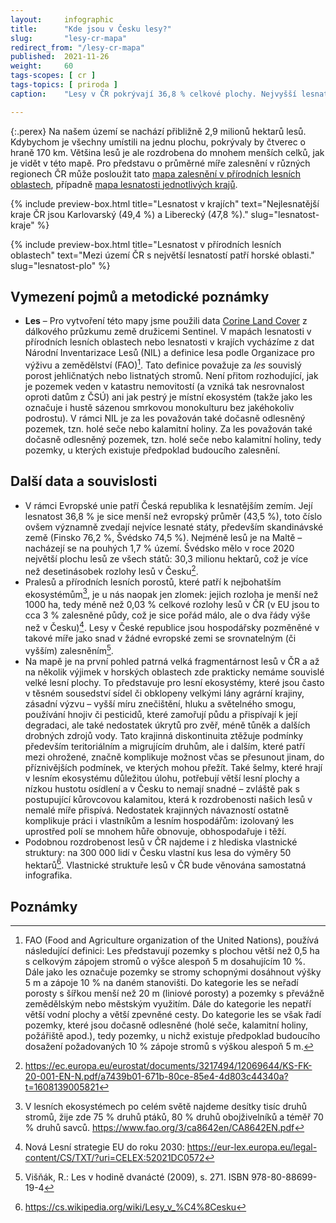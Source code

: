 ```yaml
---
layout:     infographic
title:      "Kde jsou v Česku lesy?"
slug:       "lesy-cr-mapa"
redirect_from: "/lesy-cr-mapa"
published:  2021-11-26
weight:     60
tags-scopes: [ cr ]
tags-topics: [ priroda ]
caption:    "Lesy v ČR pokrývají 36,8 % celkové plochy. Nejvyšší lesnatost najdeme v okrajových pohořích, nejnižší je v Polabí a nížinných úvalech."

---
```


{:.perex}
Na našem území se nachází přibližně 2,9 milionů hektarů lesů. Kdybychom je všechny umístili na jednu plochu, pokrývaly by čtverec o hraně 170 km. Většina lesů je ale rozdrobena do mnohem menších celků, jak je vidět v této mapě. Pro představu o průměrné míře zalesnění v různých regionech ČR může posloužit tato [mapa zalesnění v přírodních lesních oblastech](/infografiky/lesnatost-kraje), případně [mapa lesnatosti jednotlivých krajů](/infografiky/lesnatost-kraje).

{% include preview-box.html
    title="Lesnatost v krajích"
    text="Nejlesnatější kraje ČR jsou Karlovarský (49,4 %) a Liberecký (47,8 %)."
    slug="lesnatost-kraje"
%}

{% include preview-box.html
    title="Lesnatost v přírodních lesních oblastech"
    text="Mezi území ČR s největší lesnatostí patří horské oblasti."
    slug="lesnatost-plo"
%}

## Vymezení pojmů a metodické poznámky

- **Les** – Pro vytvoření této mapy jsme použili data [Corine Land Cover](https://land.copernicus.eu/pan-european/corine-land-cover) z dálkového průzkumu země družicemi Sentinel. V mapách lesnatosti v přírodních lesních oblastech nebo lesnatosti v krajích vycházíme z  dat Národní Inventarizace Lesů (NIL) a definice lesa podle Organizace pro výživu a zemědělství (FAO)[^2]. Tato definice považuje za *les* souvislý porost jehličnatých nebo listnatých stromů. Není přitom rozhodující, jak je pozemek veden v katastru nemovitostí (a vzniká tak nesrovnalost oproti datům z ČSÚ) ani jak pestrý je místní ekosystém (takže jako les označuje i hustě sázenou smrkovou monokulturu bez jakéhokoliv podrostu). V rámci NIL je za les považován také dočasně odlesněný pozemek, tzn. holé seče nebo kalamitní holiny. Za les považován také dočasně odlesněný pozemek, tzn. holé seče nebo kalamitní holiny, tedy pozemky, u kterých existuje předpoklad budoucího zalesnění.

## Další data a souvislosti

- V rámci Evropské unie patří Česká republika k lesnatějším zemím. Její lesnatost 36,8 % je sice menší než evropský průměr (43,5 %), toto číslo ovšem významně zvedají nejvíce lesnaté státy, především skandinávské země (Finsko 76,2 %, Švédsko 74,5 %). Nejméně lesů je na Maltě – nacházejí se na pouhých 1,7 % území. Švédsko mělo v roce 2020 největší plochu lesů ze všech států: 30,3 milionu hektarů, což je více než desetinásobek rozlohy lesů v Česku[^3].
- Pralesů a přírodních lesních porostů, které patří k nejbohatším ekosystémům[^4], je u nás naopak jen zlomek: jejich rozloha je menší než 1000 ha, tedy méně než 0,03 % celkové rozlohy lesů v ČR (v EU jsou to cca 3 % zalesněné půdy, což je sice pořád málo, ale o dva řády výše než v Česku)[^5]. Lesy v České republice jsou hospodářsky pozměněné v takové míře jako snad v žádné evropské zemi se srovnatelným (či vyšším) zalesněním[^6].   
- Na mapě je na první pohled patrná velká fragmentárnost lesů v ČR a až na několik výjimek v horských oblastech zde prakticky nemáme souvislé velké lesní plochy. To představuje pro lesní ekosystémy, které jsou často v těsném sousedství sídel či obklopeny velkými lány agrární krajiny, zásadní výzvu – vyšší míru znečištění, hluku a světelného smogu, používání hnojiv či pesticidů, které zamořují půdu a přispívají k její degradaci, ale také nedostatek úkrytů pro zvěř, méně tůněk a dalších drobných zdrojů vody. Tato krajinná diskontinuita ztěžuje podmínky především teritoriálním a migrujícím druhům, ale i dalším, které patří mezi ohrožené, značně komplikuje možnost včas se přesunout jinam, do příznivějších podmínek, ve kterých mohou přežít. Také šelmy, které hrají v lesním ekosystému důležitou úlohu, potřebují větší lesní plochy a nízkou hustotu osídlení a v Česku to nemají snadné – zvláště pak s postupující kůrovcovou kalamitou, která k rozdrobenosti našich lesů v nemalé míře přispívá. Nedostatek krajinných návazností ostatně komplikuje práci i vlastníkům a lesním hospodářům: izolovaný les uprostřed polí se mnohem hůře obnovuje, obhospodařuje i těží.     
- Podobnou rozdrobenost lesů v ČR najdeme i z hlediska vlastnické struktury: na 300 000 lidí v Česku vlastní kus lesa do výměry 50 hektarů[^7]. Vlastnické struktuře lesů v ČR bude věnována samostatná infografika.             

## Poznámky

[^2]: FAO (Food and Agriculture organization of the United Nations), používá následující definici: Les představují pozemky s plochou větší než 0,5 ha s celkovým zápojem stromů o výšce alespoň 5 m dosahujícím 10 %. Dále jako les označuje pozemky se stromy schopnými dosáhnout výšky 5 m a zápoje 10 % na daném stanovišti. Do kategorie les se neřadí porosty s šířkou menší než 20 m (liniové porosty) a pozemky s převážně zemědělským nebo městským využitím. Dále do kategorie les nepatří větší vodní plochy a větší zpevněné cesty. Do kategorie les se však řadí pozemky, které jsou dočasně odlesněné (holé seče, kalamitní holiny, požářiště apod.), tedy pozemky, u nichž existuje předpoklad budoucího dosažení požadovaných 10 % zápoje stromů s výškou alespoň 5 m.
[^3]: https://ec.europa.eu/eurostat/documents/3217494/12069644/KS-FK-20-001-EN-N.pdf/a7439b01-671b-80ce-85e4-4d803c44340a?t=1608139005821
[^4]: V lesních ekosystémech po celém světě najdeme desítky tisíc druhů stromů, žije zde 75 % druhů ptáků, 80 % druhů obojživelníků a téměř 70 % druhů savců. https://www.fao.org/3/ca8642en/CA8642EN.pdf
[^5]: Nová Lesní strategie EU do roku 2030: https://eur-lex.europa.eu/legal-content/CS/TXT/?uri=CELEX:52021DC0572
[^6]: Višňák, R.: Les v hodině dvanácté (2009), s. 271. ISBN 978-80-88699-19-4
[^7]: https://cs.wikipedia.org/wiki/Lesy_v_%C4%8Cesku
